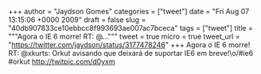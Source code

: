 
+++
author = "Jaydson Gomes"
categories = ["tweet"]
date = "Fri Aug 07 13:15:06 +0000 2009"
draft = false
slug = "40db907833ce10ebbcc8f993693ae007ac7bceca"
tags = ["tweet"]
title = """Agora o IE 6 morre! RT: @..."""
tweet = true
micro = true
tweet_url = "https://twitter.com/jaydson/status/3177478246"
+++
Agora o IE 6 morre! RT: @xkurts: Orkut avisando que deixará de suportar IE6 em breve!\o/#ie6 #orkut http://twitpic.com/d0yxm
